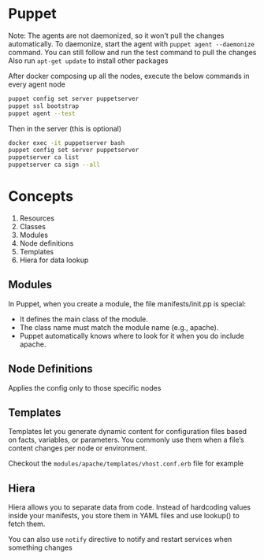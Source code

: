 # Puppet

Note: The agents are not daemonized, so it won't pull the changes automatically. To daemonize, start the agent with `puppet agent --daemonize` command. You can still follow and run the test command to pull the changes
Also run `apt-get update` to install other packages

After docker composing up all the nodes, execute the below commands in every agent node

```bash
puppet config set server puppetserver
puppet ssl bootstrap
puppet agent --test
```

Then in the server (this is optional)
```bash
docker exec -it puppetserver bash
puppet config set server puppetserver
puppetserver ca list
puppetserver ca sign --all
```


# Concepts
1. Resources
2. Classes
3. Modules
4. Node definitions
5. Templates
6. Hiera for data lookup

## Modules
In Puppet, when you create a module, the file manifests/init.pp is special:

* It defines the main class of the module.
* The class name must match the module name (e.g., apache).
* Puppet automatically knows where to look for it when you do include apache.

## Node Definitions
Applies the config only to those specific nodes

## Templates
Templates let you generate dynamic content for configuration files based on facts, variables, or parameters. You commonly use them when a file’s content changes per node or environment.

Checkout the `modules/apache/templates/vhost.conf.erb` file for example

## Hiera
Hiera allows you to separate data from code. Instead of hardcoding values inside your manifests, you store them in YAML files and use lookup() to fetch them.

You can also use `notify` directive to notify and restart services when something changes
